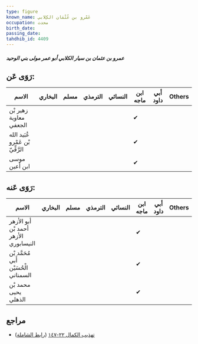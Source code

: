 ```yaml
---
type: figure
known_name: عَمْرو بن عُثْمَان الكِلابي
occupation: محدث
birth_date:
passing_date:
tahdhib_id: 4409
---
```

##### عمرو بن عثمان بن سيار الكلابي أبو عمر مولى بني الوحيد

## رَوَى عَن:
| الاسم                             | البخاري | مسلم | الترمذي | النسائي | ابن ماجه | أبي داود | Others |
| --------------------------------- | ------- | ---- | ------- | ------- | -------- | -------- | ------ |
| زهير بْن معاوية الجعفي            |         |      |         |         | ✔        |          |        |
| عُبَيد الله بْن عَمْرو الرَّقِّيّ |         |      |         |         | ✔        |          |        |
| موسى ابن أعين                     |         |      |         |         | ✔        |          |        |
## رَوَى عَنه:
| الاسم                                 | البخاري | مسلم | الترمذي | النسائي | ابن ماجه | أبي داود | Others |
| ------------------------------------- | ------- | ---- | ------- | ------- | -------- | -------- | ------ |
| أبو الأزهر أحمد بْن الأزهر النيسابوري |         |      |         |         | ✔        |          |        |
| مُحَمَّد بْن أَبي الْحُسَيْن السمناني |         |      |         |         | ✔        |          |        |
| محمد بْن يحيى الذهلي                  |         |      |         |         | ✔        |          |        |
## مراجع
- [تهذيب الكمال ٢٢-١٤٧](obsidian://open?vault=Tahdhib-al-Kamal&file=Figures/٤٤٠٩-عمرو%20بن%20عثمان%20بن%20سيار%20الكلابي%20أبو%20عمر%20مولى%20بني%20الوحيد) ([رابط الشاملة](https://shamela.ws/book/3722/11400))